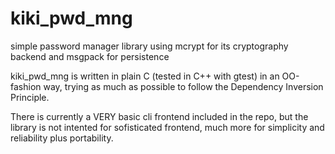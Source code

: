 # kiki_pwd_mng
simple password manager library using mcrypt for its cryptography backend and msgpack for persistence

kiki_pwd_mng is written in plain C (tested in C++ with gtest) in an OO-fashion way, trying as much as possible to follow the Dependency Inversion Principle.

There is currently a VERY basic cli frontend included in the repo, but the library is not intented for sofisticated frontend, much more for simplicity and reliability plus portability.
